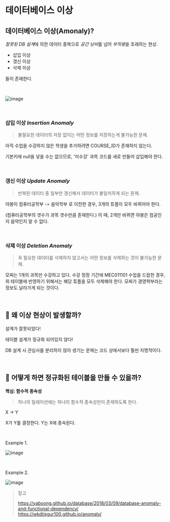 # 데이터베이스 이상

## 데이터베이스 이상(Amonaly)?

*잘못된 DB 설계*에 의한 데이터 중복으로 *공간 낭비*를 넘어 *부작용*을 초래하는 현상.

- 삽입 이상
- 갱신 이상
- 삭제 이상

들이 존재한다.

<br/>

![image](https://user-images.githubusercontent.com/19922698/90041763-b6850500-dd04-11ea-892a-c21eb7505a6d.png)

<br/>

### 삽입 이상 *Insertion Anomaly*

>  불필요한 데이터의 저장 없이는 어떤 정보를 저장하는게 불가능한 문제.

아직 수업을 수강하지 않은 학생을 추가하려면 COURSE_ID가 존재하지 않는다.

기본키에 null을 넣을 수는 없으므로, '미수강' 과목 코드를 새로 만들어 삽입해야 한다.

<br/>

### 갱신 이상 *Update Anomaly*

>  반복된 데이터 중 일부만 갱신해서 데이터가 불일치하게 되는 문제.

야봉이 컴퓨터공학부 -> 음악학부 로 이전한 경우, 3개의 튜플이 모두 바뀌어야 한다.

(컴퓨터공학부의 갯수가 과목 갯수만큼 존재한다.) 이 때, 2개만 바뀌면 야봉은 컴공인지 음악인지 알 수 없다.

<br/>

### 삭제 이상 *Deletion Anomaly*

>  꼭 필요한 데이터를 삭제하지 않고서는 어떤 정보를 삭제하는 것이 불가능한 문제.

모찌는 1개의 과목만 수강하고 있다. 수강 정정 기간에 MEC011101 수업을 드랍한 경우, 위 테이블에 반영하기 위해서는 해당 튜플을 모두 삭제해야 한다. 모찌가 경영햑부라는 정보도 날라가게 되는 것이다.



<br/>

## 🤔 왜 이상 현상이 발생할까?

설계가 잘못되었다!

테이블 설계가 정규화 되어있지 않다!

DB 설계 시 관심사를 분리하지 않아 생기는 문제는 코드 상에서보다 훨씬 치명적이다.

<br/>

## 🤔 어떻게 하면 정규화된 테이블을 만들 수 있을까?

**핵심: 함수적 종속성**

> 하나의 릴레이션에는 하나의 함수적 종속성만이 존재하도록 한다.

X -> Y

X가 Y를 결정한다. Y는 X에 종속된다.

<br/>

Example 1.

![image](https://user-images.githubusercontent.com/19922698/90042485-b5a0a300-dd05-11ea-8cf0-0a1b1075f4fb.png)

<br/>

Example 2.

![image](https://user-images.githubusercontent.com/19922698/90042532-c6e9af80-dd05-11ea-966f-bd90e1f4f0a3.png)







> 참고
>
> https://yaboong.github.io/database/2018/03/09/database-anomaly-and-functional-dependency/  
> https://wkdtjsgur100.github.io/anomaly/  
> 